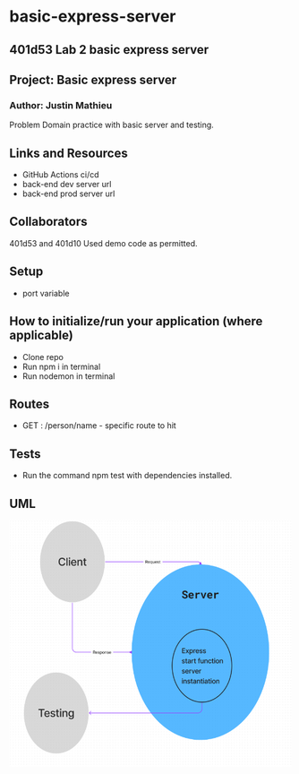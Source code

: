 # basic-express-server

## 401d53 Lab 2 basic express server

## Project: Basic express server

### Author: Justin Mathieu

Problem Domain
 practice with basic server and testing.

## Links and Resources

- GitHub Actions ci/cd
- back-end dev server url
- back-end prod server url

## Collaborators

401d53 and 401d10
Used demo code as permitted.

## Setup

- port variable

## How to initialize/run your application (where applicable)

- Clone repo
- Run npm i in terminal
- Run nodemon in terminal

## Routes

- GET : /person/name - specific route to hit

## Tests

- Run the command npm test with dependencies installed.

## UML

![UML](./assets//Lab01UML.png)